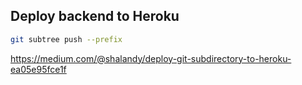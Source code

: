 ## Deploy backend to Heroku

```bash
git subtree push --prefix
```

https://medium.com/@shalandy/deploy-git-subdirectory-to-heroku-ea05e95fce1f
